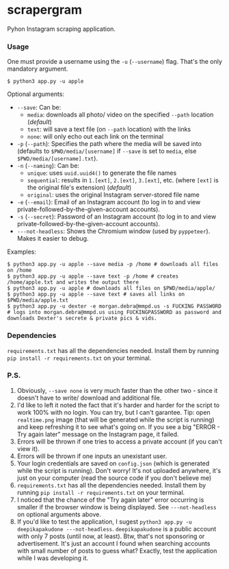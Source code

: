 # scrapergram

Pyhon Instagram scraping application.

### Usage

One must provide a username using the `-u` (`--username`) flag. That's the only mandatory argument.
```shell
$ python3 app.py -u apple
```

Optional arguments:
* `--save`: Can be:
    - `media`: downloads all photo/ video on the specified `--path` location (*default*)
    - `text`: will save a text file (on `--path` location) with the links
    - `none`: will only echo out each link on the terminal
* `-p` (`--path`): Specifies the path where the media will be saved into (defaults to `$PWD/media/[username]` if `--save` is set to `media`, else `$PWD/media/[username].txt`).
* `-n` (`--naming`): Can be:
    - `unique`: uses `uuid.uuid4()` to generate the file names
    - `sequential`: results in `1.[ext]`, `2.[ext]`, `3.[ext]`, etc. (where `[ext]` is the original file's extension) (*default*)
    - `original`: uses the original Instagram server-stored file name
* `-e` (`--email`): Email of an Instagram account (to log in to and view private-followed-by-the-given-account accounts).
* `-s` (`--secret`): Password of an Instagram account (to log in to and view private-followed-by-the-given-account accounts).
* `---not-headless`: Shows the Chromium window (used by `pyppeteer`). Makes it easier to debug.


Examples:
```shell
$ python3 app.py -u apple --save media -p /home # downloads all files on /home
$ python3 app.py -u apple --save text -p /home # creates /home/apple.txt and writes the output there
$ python3 app.py -u apple # downloads all files on $PWD/media/apple/
$ python3 app.py -u apple --save text # saves all links on $PWD/media/apple.txt
$ python3 app.py -u dexter -e morgan.debra@mmpd.us -s FUCKING PASSWORD # logs into morgan.debra@mmpd.us using FUCKINGPASSWORD as password and downloads Dexter's secrete & private pics & vids.
```

### Dependencies

`requirements.txt` has all the dependencies needed. Install them by running `pip install -r requirements.txt` on your terminal.

### P.S.

1. Obviously, `--save none` is very much faster than the other two - since it doesn't have to write/ download and additional file.
2. I'd like to left it noted the fact that it's harder and harder for the script to work 100% with no login. You can try, but I can't garantee. Tip: open `realtime.png` image (that will be generated while the script is running) and keep refreshing it to see what's going on. If you see a big "ERROR - Try again later" message on the Instagram page, it failed.
3. Errors will be thrown if one tries to access a private account (if you can't view it).
4. Errors will be thrown if one inputs an unexistant user.
5. Your login credentials are saved on `config.json` (which is generated while the script is running). Don't worry! It's not uploaded anywhere, it's just on your computer (read the source code if you don't believe me)
6. `requirements.txt` has all the dependencies needed. Install them by running `pip install -r requirements.txt` on your terminal.
7. I noticed that the chance of the "Try again later" error occurring is smaller if the browser window is being displayed. See `---not-headless` on optional arguments above.
8. If you'd like to test the application, I sugest `python3 app.py -u deepikapakudone ---not-headless`. `deepikapakudone` is a public account with only 7 posts (until now, at least). Btw, that's not sponsoring or advertisement. It's just an account I found when searching accounts with small number of posts to guess what? Exactly, test the application while I was developing it.
